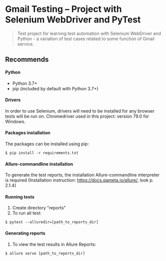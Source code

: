 

# Gmail Testing – Project with Selenium WebDriver and PyTest

> Test project for learning test automation with Selenium WebDriver and Python - a variation of test cases related to some function of Gmail service. 


## Recommends
#### Python
- Python 3.7+
- pip (included by default with Python 3.7+)

#### Drivers
In order to use Selenium, drivers will need to be installed for any browser tests will be run on.
Chromedriver used in this project: version 79.0 for Windows.  
#### Packages installation
The packages can be installed using pip:
```shell
$ pip install -r requirements.txt
```
#### Allure-commandline installation
To generate the test reports, the installation Allure-commandline interpreter is required (Installation instruction: https://docs.qameta.io/allure/, look p. 2.1.4)
#### Running tests
1. Create directory "reports" 
2. To run all test:
```
$ pytest --alluredir=[path_to_reports_dir]
```
#### Generating reports
1. To view the test results in Allure Reports:
```
$ allure serve [path_to_reports_dir]
```

